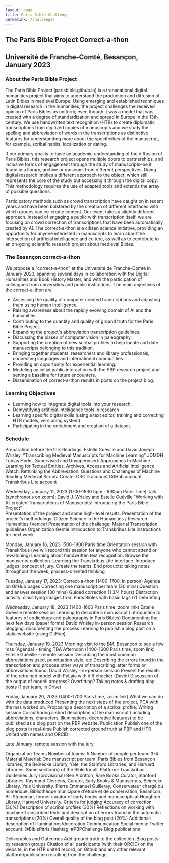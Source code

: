 ```yaml
---
layout: page
title: Paris Bible Challenge
permalink: /challenge/
---
```


## The Paris Bible Project Correct-a-thon
## Université de Franche-Comté, Besançon, January 2023
 
### About the Paris Bible Project
The Paris Bible Project (parisbible.github.io) is a transnational digital humanities project that aims to understand the production and diffusion of Latin Bibles in medieval Europe. Using emerging and established techniques in digital research in the humanities, the project challenges the received opinion of Paris Bibles as uniform, even though it was a model that was created with a degree of standardization and spread in Europe in the 13th century. We use handwritten text recognition (HTR) to create diplomatic transcriptions from digitized copies of manuscripts and we study the spelling and abbreviation of words in the transcriptions as distinctive features for understanding more about the specificities of the manuscript, for example, scribal habits, localization or dating.  

If our primary goal is to have an academic understanding of the diffusion of Paris Bibles, this research project opens multiple doors to partnerships, and inclusive forms of engagement through the study of manuscripts–be it found in a library, archive or museum–from different perspectives. Doing digital research implies a different approach to the object, which still represents the core of the study but accessing it through the digital copy. This methodology requires the use of adapted tools and extends the array of possible questions.  

Participatory methods such as crowd transcription have caught on in recent years and have been bolstered by the creation of different interfaces with which groups can co-create content. Our event takes a slightly different approach. Instead of engaging a public with transcription itself, we are focusing on crowd correction of transcriptions that have been automatically created by AI. The correct-a-thon is a citizen science initiative, providing an opportunity for anyone interested in manuscripts to learn about the intersection of artificial intelligence and culture, as well as to contribute to an on-going scientific research project about medieval Bibles.  

### The Besançon correct-a-thon 
We propose a "correct-a-thon" at the Université de Franche-Comté in January 2023, spanning several days in collaboration with the Digital Humanities and Book History Master, and with the participation of colleagues from universities and public institutions. The main objectives of the correct-a-thon are

- Assessing the quality of computer created transcriptions and adjusting them using human intelligence.
- Raising awareness about the rapidly evolving domain of AI and the humanities.
- Contributing to the quantity and quality of ground truth for the Paris Bible Project.
- Expanding the project's abbreviation transcription guidelines.
- Discussing the biases of computer vision in paleography.
- Supporting the creation of new scribal profiles to help locate and date manuscripts belonging to this tradition.
- Bringing together students, researchers and library professionals, connecting languages and international communities.
- Providing an opportunity for experiential learning.
- Modeling an initial public interaction with the PBP research project and setting a baseline for future encounters. 
- Dissemination of correct-a-thon results in posts on the project blog.

### Learning Objectives
- Learning how to integrate digital tools into your research.
- Demystifying artificial intelligence tools in research
- Learning specific digital skills (using a text editor, training and correcting HTR models, versioning system).
- Participating in the enrichment and creation of a dataset.

### Schedule
Preparation before the talk
Readings: 
Estelle Guéville and David Joseph Wrisley, "Transcribing Medieval Manuscripts for Machine Learning" JDMDH
Tobias Hodel, Supervised and Unsupervised: Approaches to Machine Learning for Textual Entities. Archives, Access and Artificial Intelligence 
Watch: 
Rethinking the Abbreviation: Questions and Challenges of Machine Reading Medieval Scripta
Create: 
ORCID account
GitHub account
Transkribus Lite account

Wednesday, January 11, 2023 (1700-1830 5pm - 630pm Paris Time)
Talk (synchronous on zoom): David J. Wrisley and Estelle Guéville "Working with AI-created Transcriptions of Manuscripts: Introducing the Paris Bible Project"  
Presentation of the project and some high-level results.
Presentation of the project’s methodology.
Citizen Science in the Humanities / Research Humanities (Venice)
Presentation of the challenge:
Material
Transcription guidelines
Organization
Gentle Introduction to Transkribus Lite
Instructions for next week

Monday, January 16, 2023 1500-1800 Paris time 
Orientation session with Transkribus (we will record this session for anyone who cannot attend or rewatching) 
Learning about handwritten text recognition.
Browse the manuscript collection.
Learning the Transkribus Lite interface.
Introduce judges, concept of jury.
Create the teams.
End products: taking notes throughout the week; process-oriented thinking

Tuesday, January 17, 2023: Correct-a-thon (1400-1700, in person) 
Agenda on GitHub pages 
Correcting one manuscript per team (30 mins)
Question and answer session (30 mins) 
Guided correction (1 3/4 hours) 
Distraction activity: classifying images from Paris Bibles with basic tags (?) 
Debriefing 

Wednesday, January 18, 2023 (1400-1600 Paris time, zoom link)
Estelle Guéville remote session
Learning to describe a manuscript (introduction to features of codicology and paleography in Paris Bibles)
Documenting the next few days (paper forms)
David Wrisley in-person session
Research blogging: documenting the process
Learning to publish a blog post on a static website (using GitHub) 

Thursday, January 19, 2023
Morning: visit to the BM, Besançon to see a few mss (Agenda) - timing TBA
Afternoon (1400-1600 Paris time, zoom link)
Estelle Guéville - remote session
Describing the most common abbreviations used, punctuation style, etc
Describing the errors found in the transcription and propose other ways of transcribing letter forms or abbreviations found.
David Wrisley - in-person session 
Present the results of the retrained model with PyLaia with diff checker (David)
Discussion of the output of model: progress? Overfitting? 
Taking notes & drafting blog posts (1 per team, in Drive)

Friday, January 20, 2023 (1400-1700 Paris time, zoom link)
What we can do with the data produced
Presenting the next steps of the project, PCA with the mss worked on.
Proposing a description of a scribal profile.
Writing session
Co-authoring a short description of the manuscript (including abbreviations, characters, illuminations, decorative features) to be published as a blog post on the PBP website.
Publication
Publish one of the blog posts in real-time
Publish corrected ground truth at PBP and HTR United with names and ORCID

Late January: remote session with the jury 

Organization
Teams
Number of teams: 5
Number of people per team: 3-4 
Material
Material: 
One manuscript per team.
Paris Bibles from Besançon libraries, the Beinecke Library, Yale, the Stanford Libraries, and Harvard Libraries.
Same section(s) of the Bible for all.
Platform: Transkribus
Guidelines
Jury (provisional)
Ben Albritton, Rare Books Curator, Stanford Libraries.
Raymond Clemens, Curator, Early Books & Manuscripts, Beinecke Library, Yale University.
Pierre Emmanuel Guilleray, Conservateur chargé du numérique, Bibliothèque municipale d'étude et de conservation, Besançon.
Bill Stoneman, former curator of early books and manuscripts at Houghton Library, Harvard University.
Criteria for judging
Accuracy of correction (30%)
Description of scribal profiles (30%)
Reflections on working with machine-transcribed texts and description of errors found in the automatic transcriptions (20%)
Overall quality of the blog post (20%)
Additional: description of illuminations/decoration
Communication
Social media:
Twitter account: @BibleParis
Hashtag: #PBPChallenge
Blog publications

Deliverables and Outcomes
Add ground truth to the collection.
Blog posts by research groups
Citation of all participants (with their ORCID) on the website, in the HTR united record, on Github and any other relevant platform/publication resulting from the challenge.
